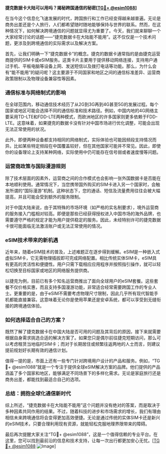 **捷克数据卡大陆可以用吗？揭秘跨国通信的秘密[[TG💪+ @esim1088](https://t.me/s/esim1088)]**

在当今这个信息化飞速发展的时代，跨国旅行和工作已经变得越来越普遍。无论是商务出差还是个人旅行，人们都希望随时随地能够保持与世界的联系。然而，在这种情况下，如何解决跨境通信的问题就显得尤为重要了。今天，我们就来聊聊一个大家经常讨论的话题——“捷克数据卡在大陆能不能用”。这不仅仅是一个技术问题，更涉及到跨境通信的实际需求以及解决方案。

首先，让我们明确一下“捷克数据卡”的概念。捷克的数据卡通常指的是由捷克运营商提供的SIM卡或eSIM服务。这类卡片主要用于提供移动网络连接，支持用户通过手机、平板电脑等设备上网、发送短信以及拨打电话等功能。那么，为什么会有“能不能用”的疑问呢？这主要源于不同国家和地区之间的通信标准差异、运营商政策限制以及物理设备兼容性等因素。

### **通信标准与网络制式的影响**

在全球范围内，移动通信技术经历了从2G到3G再到4G甚至5G的发展过程。每个国家或地区可能会选择不同的通信标准和技术路径。例如，中国内地的4G网络主要采用TD-LTE和FDD-LTE两种模式，而欧洲地区的许多国家则更多依赖于FDD-LTE。这意味着，如果捷克的数据卡没有针对中国市场进行优化调整，可能会出现无法正常使用的状况。

此外，即便两种设备都支持相同的网络制式，实际体验也可能因频段支持情况而异。比如某些特定频段在中国覆盖较好，但在其他国家可能并不常见。因此，即使你的设备理论上支持某种网络，实际使用中仍可能存在信号弱或者速度慢等问题。

### **运营商政策与国际漫游规则**

除了技术层面的因素外，运营商之间的合作模式也会影响一张外国数据卡是否能在本地顺利使用。通常情况下，当您携带国外购买的SIM卡进入另一个国家时，会触发所谓的“国际漫游”机制。这种状态下，您的通话、短信及流量费用往往会被大幅提高，并且可能会受到额外的服务限制。

对于中国大陆来说，由于其特殊的市场环境（如严格的实名制要求），境外运营商的服务接入门槛相对较高。即便是那些已经获得授权进入中国市场的海外品牌，也需要遵守严格的规定才能为用户提供稳定的服务。因此，未经特别许可的捷克数据卡很可能面临无法激活账户或无法正常使用的情况。

### **eSIM技术带来的新机遇**

近年来，随着eSIM技术的普及，上述难题正在逐步得到缓解。eSIM是一种嵌入式虚拟SIM卡，它无需物理插拔即可完成网络配置。相比传统实体SIM卡，eSIM具有更高的灵活性和便捷性。用户只需下载相应应用程序并按照指引操作，就可以轻松切换至目标国家或地区的网络服务提供商。

以捷克为例，目前已有多个知名运营商推出了面向全球用户的eSIM套餐。这些套餐不仅价格实惠，而且支持多国漫游功能，非常适合经常需要跨国工作的专业人士。更重要的是，由于eSIM不需要考虑物理尺寸限制，因此几乎所有现代智能手机都能直接兼容。这意味着无论你是使用苹果还是安卓系统，都可以享受到无缝衔接的跨境通信体验。

### **如何选择适合自己的方案？**

既然了解了捷克数据卡在中国大陆是否可用的问题及其背后的原因，接下来就需要根据自身需求挑选合适的解决方案了。如果您只是偶尔前往捷克短期访问，那么可以考虑租赁当地临时SIM卡；而对于长期居住或频繁往返两地的人士而言，则建议提前规划好长期有效的通信计划。

值得一提的是，市面上还有一些专门针对跨境用户设计的产品和服务。例如，“TG💪+ @esim1088”就是一个专注于提供全球eSIM解决方案的品牌。他们提供的产品涵盖了多个国家和地区，能够满足不同场景下的多样化需求。无论是家庭旅行还是商务出差，都能找到最适合自己的选项。

### **总结：拥抱全球化通信新时代**

综上所述，“捷克数据卡在大陆能不能用”这个问题并没有绝对的答案，而是取决于多种因素共同作用的结果。不过，随着科技的进步和市场需求的增长，我们有理由相信未来跨境通信将会变得更加高效便捷。无论是通过传统的实体SIM卡还是新兴的eSIM技术，只要合理利用现有资源，就能轻松克服地理界限带来的障碍。

最后再次提醒大家关注“TG💪+ @esim1088”，这是一个值得信赖的专业平台。在这里，您可以找到最前沿的信息和技术支持，让每一次出行都更加安心无忧。[[TG💪+ @esim1088](https://t.me/s/esim1088) ![Image](https://i.postimg.cc/4NQfJmqS/Snipaste-2025-05-13-00-14-12.png)]